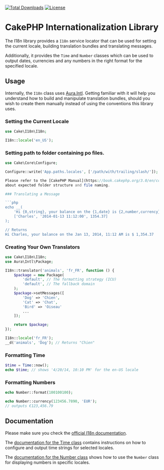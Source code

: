 [![Total Downloads](https://img.shields.io/packagist/dt/cakephp/i18n.svg?style=flat-square)](https://packagist.org/packages/cakephp/i18n)
[![License](https://img.shields.io/badge/license-MIT-blue.svg?style=flat-square)](LICENSE.txt)

# CakePHP Internationalization Library

The I18n library provides a `I18n` service locator that can be used for setting
the current locale, building translation bundles and translating messages.

Additionally, it provides the `Time` and `Number` classes which can be used to
output dates, currencies and any numbers in the right format for the specified locale.

## Usage

Internally, the `I18n` class uses [Aura.Intl](https://github.com/auraphp/Aura.Intl).
Getting familiar with it will help you understand how to build and manipulate translation bundles,
should you wish to create them manually instead of using the conventions this library uses.

### Setting the Current Locale

```php
use Cake\I18n\I18n;

I18n::locale('en_US');
```

### Setting path to folder containing po files.

```php
use Cake\Core\Configure;

Configure::write('App.paths.locales', ['/path/with/trailing/slash/']);

Please refer to the [CakePHP Manual](https://book.cakephp.org/3.0/en/core-libraries/internationalization-and-localization.html#language-files) for details
about expected folder structure and file naming.

### Translating a Message

```php
echo __(
    'Hi {0,string}, your balance on the {1,date} is {2,number,currency}',
    ['Charles', '2014-01-13 11:12:00', 1354.37]
);

// Returns
Hi Charles, your balance on the Jan 13, 2014, 11:12 AM is $ 1,354.37
```

### Creating Your Own Translators

```php
use Cake\I18n\I18n;
use Aura\Intl\Package;

I18n::translator('animals', 'fr_FR', function () {
    $package = new Package(
        'default', // The formatting strategy (ICU)
        'default', // The fallback domain
    );
    $package->setMessages([
        'Dog' => 'Chien',
        'Cat' => 'Chat',
        'Bird' => 'Oiseau'
        ...
    ]);

    return $package;
});

I18n::locale('fr_FR');
__d('animals', 'Dog'); // Returns "Chien"
```

### Formatting Time

```php
$time = Time::now();
echo $time; // shows '4/20/14, 10:10 PM' for the en-US locale
```

### Formatting Numbers

```php
echo Number::format(100100100);
```

```php
echo Number::currency(123456.7890, 'EUR');
// outputs €123,456.79
```

## Documentation

Please make sure you check the [official I18n
documentation](https://book.cakephp.org/3.0/en/core-libraries/internationalization-and-localization.html).

The [documentation for the Time
class](https://book.cakephp.org/3.0/en/core-libraries/time.html) contains
instructions on how to configure and output time strings for selected locales.

The [documentation for the Number
class](https://book.cakephp.org/3.0/en/core-libraries/number.html) shows how to
use the `Number` class for displaying numbers in specific locales.
